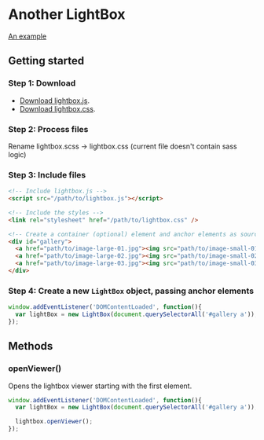 Another LightBox
===

[An example][example]

Getting started
---

### Step 1: Download
- [Download lightbox.js][download-js].
- [Download lightbox.css][download-css].

### Step 2: Process files
Rename lightbox.scss -> lightbox.css (current file doesn't contain sass logic)

### Step 3: Include files

```html
<!-- Include lightbox.js -->
<script src="/path/to/lightbox.js"></script>

<!-- Include the styles -->
<link rel="stylesheet" href="/path/to/lightbox.css" />

<!-- Create a container (optional) element and anchor elements as sources. -->
<div id="gallery">
  <a href="path/to/image-large-01.jpg"><img src="path/to/image-small-01.jpg" /></a>
  <a href="path/to/image-large-02.jpg"><img src="path/to/image-small-02.jpg" /></a>
  <a href="path/to/image-large-03.jpg"><img src="path/to/image-small-03.jpg" /></a>
</div>
```

### Step 4: Create a new `LightBox` object, passing anchor elements

```javascript
window.addEventListener('DOMContentLoaded', function(){
  var lightBox = new LightBox(document.querySelectorAll('#gallery a'));
});
```

Methods
---

### openViewer() ###
Opens the lightbox viewer starting with the first element.

```javascript
window.addEventListener('DOMContentLoaded', function(){
  var lightBox = new LightBox(document.querySelectorAll('#gallery a'));

  lightbox.openViewer();
});
```

[download-js]: https://github.com/nielsriekert/lightbox.js/tree/master/src/lightbox.js
[download-css]: https://github.com/nielsriekert/lightbox.js/tree/master/src/lightbox.scss
[example]: http://judolosser.nl/fotoalbum/avondvierdaagse/
